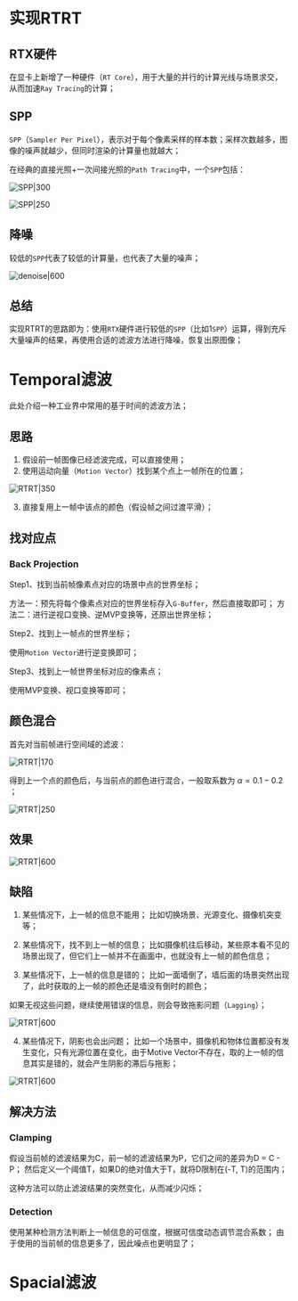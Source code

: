 # 实现RTRT

## RTX硬件

在显卡上新增了一种硬件（`RT Core`），用于大量的并行的计算光线与场景求交，从而加速`Ray Tracing`的计算；
## SPP

`SPP`（`Sampler Per Pixel`），表示对于每个像素采样的样本数；采样次数越多，图像的噪声就越少，但同时渲染的计算量也就越大；

在经典的直接光照+一次间接光照的`Path Tracing`中，一个`SPP`包括：

![SPP|300](https://pic-1315225359.cos.ap-shanghai.myqcloud.com/20230927145007.png)

![SPP|250](https://pic-1315225359.cos.ap-shanghai.myqcloud.com/20230927145043.png)

## 降噪

较低的`SPP`代表了较低的计算量，也代表了大量的噪声；

![denoise|600](https://pic-1315225359.cos.ap-shanghai.myqcloud.com/20230927150040.png)

## 总结

实现RTRT的思路即为：使用`RTX`硬件进行较低的`SPP`（比如1`SPP`）运算，得到充斥大量噪声的结果，再使用合适的滤波方法进行降噪，恢复出原图像；

# Temporal滤波

此处介绍一种工业界中常用的基于时间的滤波方法；
## 思路

1. 假设前一帧图像已经滤波完成，可以直接使用；
2. 使用运动向量（`Motion Vector`）找到某个点上一帧所在的位置；

![RTRT|350](https://pic-1315225359.cos.ap-shanghai.myqcloud.com/20230927152148.png)

3. 直接复用上一帧中该点的颜色（假设帧之间过渡平滑）；

## 找对应点

### Back Projection

Step1、找到当前帧像素点对应的场景中点的世界坐标；

方法一：预先将每个像素点对应的世界坐标存入`G-Buffer`，然后直接取即可；
方法二：进行逆视口变换、逆MVP变换等，还原出世界坐标；

Step2、找到上一帧点的世界坐标；

使用`Motion Vector`进行逆变换即可；

Step3、找到上一帧世界坐标对应的像素点；

使用MVP变换、视口变换等即可；

## 颜色混合

首先对当前帧进行空间域的滤波：

![RTRT|170](https://pic-1315225359.cos.ap-shanghai.myqcloud.com/20230927173001.png)

得到上一个点的颜色后，与当前点的颜色进行混合，一般取系数为 $\alpha=0.1-0.2$ ；

![RTRT|250](https://pic-1315225359.cos.ap-shanghai.myqcloud.com/20230927161610.png)

## 效果

![RTRT|600](https://pic-1315225359.cos.ap-shanghai.myqcloud.com/20230927164253.png)


## 缺陷

1. 某些情况下，上一帧的信息不能用；
	比如切换场景、光源变化、摄像机突变等；

2. 某些情况下，找不到上一帧的信息；
	比如摄像机往后移动，某些原本看不见的场景出现了，但它们上一帧并不在画面中，也就没有上一帧的颜色信息；

3. 某些情况下，上一帧的信息是错的；
	比如一面墙倒了，墙后面的场景突然出现了，此时获取的上一帧的颜色还是墙没有倒时的颜色；

如果无视这些问题，继续使用错误的信息，则会导致拖影问题（`Lagging`）；

![RTRT|600](https://pic-1315225359.cos.ap-shanghai.myqcloud.com/20230927164025.png)

4. 某些情况下，阴影也会出问题；
	比如一个场景中，摄像机和物体位置都没有发生变化，只有光源位置在变化，由于Motive Vector不存在，取的上一帧的信息其实是错的，就会产生阴影的滞后与拖影；

![RTRT|600](https://pic-1315225359.cos.ap-shanghai.myqcloud.com/20230927170547.png)

## 解决方法

### Clamping

假设当前帧的滤波结果为C，前一帧的滤波结果为P，它们之间的差异为D = C - P；
然后定义一个阈值T，如果D的绝对值大于T，就将D限制在(-T, T)的范围内；

这种方法可以防止滤波结果的突然变化，从而减少闪烁；
### Detection

使用某种检测方法判断上一帧信息的可信度，根据可信度动态调节混合系数；
由于使用的当前帧的信息更多了，因此噪点也更明显了；

# Spacial滤波


